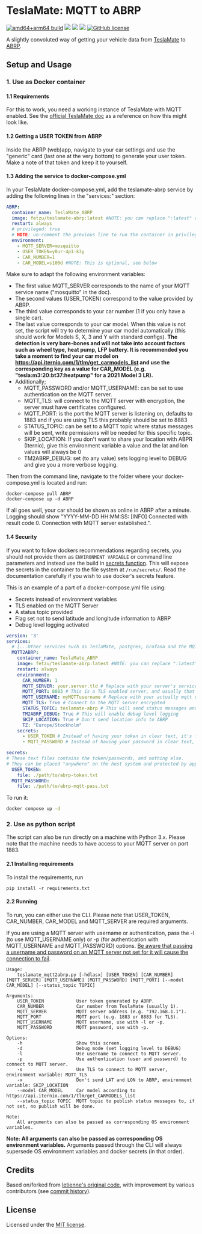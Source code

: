 # TeslaMate: MQTT to ABRP
[![amd64+arm64 build](https://github.com/fetzu/teslamate-abrp/actions/workflows/build.yml/badge.svg)](https://github.com/fetzu/teslamate-abrp/actions/workflows/build.yml)
[![](https://img.shields.io/github/v/release/fetzu/teslamate-abrp)](https://github.com/fetzu/teslamate-abrp/releases/latest)
[![](https://img.shields.io/docker/image-size/fetzu/teslamate-abrp/latest)](https://hub.docker.com/r/fetzu/teslamate-abrp)
[![](https://img.shields.io/docker/pulls/fetzu/teslamate-abrp?color=%23099cec)](https://hub.docker.com/r/fetzu/teslamate-abrp)
[![GitHub license](https://img.shields.io/github/license/fetzu/teslamate-abrp)](https://github.com/fetzu/teslamate-abrp/blob/main/LICENSE)
  
A slightly convoluted way of getting your vehicle data from [TeslaMate](https://github.com/adriankumpf/teslamate) to [ABRP](https://abetterrouteplanner.com/).


## Setup and Usage
### 1. Use as Docker container
#### 1.1 Requirements
For this to work, you need a working instance of TeslaMate with MQTT enabled. See the [official TeslaMate doc](https://docs.teslamate.org/docs/installation/docker) as a reference on how this might look like.

#### 1.2 Getting a USER TOKEN from ABRP
Inside the ABRP (web)app, navigate to your car settings and use the "generic" card (last one at the very bottom) to generate your user token. Make a note of that token and keep it to yourself.

#### 1.3 Adding the service to docker-compose.yml
In your TeslaMate docker-compose.yml, add the teslamate-abrp service by adding the following lines in the "services:" section:
```yaml
ABRP:
  container_name: TeslaMate_ABRP
  image: fetzu/teslamate-abrp:latest #NOTE: you can replace ":latest" with ":beta" to use the bleeding edge version, without any guarantees.
  restart: always
  # privileged: true
  # NOTE: un-comment the previous line to run the container in privilege mode (necessary on RaspberryPi)
  environment:
    - MQTT_SERVER=mosquitto
    - USER_TOKEN=y0ur-4p1-k3y
    - CAR_NUMBER=1
    - CAR_MODEL=s100d #NOTE: This is optional, see below
```
  
Make sure to adapt the following environment variables:

- The first value MQTT_SERVER corresponds to the name of your MQTT service name ("mosquitto" in the doc).  
- The second values (USER_TOKEN) correspond to the value provided by ABRP.
- The third value corresponds to your car number (1 if you only have a single car).
- The last value corresponds to your car model. When this value is not set, the script will try to determine your car model automatically (this should work for Models S, X, 3 and Y with standard configs). __The detection is very bare-bones and will not take into account factors such as wheel type, heat pump, LFP battery. It is recommended you take a moment to find your car model on https://api.iternio.com/1/tlm/get_carmodels_list and use the corresponding key as a value for CAR_MODEL (e.g. "tesla:m3:20:bt37:heatpump" for a 2021 Model 3 LR).__
- Additionally;
  - MQTT_PASSWORD and/or MQTT_USERNAME: can be set to use authentication on the MQTT server.
  - MQTT_TLS: will connect to the MQTT server with encryption, the server must have certificates configured.
  - MQTT_PORT: is the port the MQTT server is listening on, defaults to 1883 and if you are using TLS this probably should be set to 8883
  - STATUS_TOPIC: can be set to a MQTT topic where status messages will be sent, write permissions will be needed for this specific topic.
  - SKIP_LOCATION: If you don't want to share your location with ABPR (Iternio), give this environment variable a value and the lat and lon values will always be 0
  - TM2ABRP_DEBUG: set (to any value) sets logging level to DEBUG and give you a more verbose logging.


Then from the command line, navigate to the folder where your docker-compose.yml is located and run:
```
docker-compose pull ABRP
docker-compose up -d ABRP
```
  
If all goes well, your car should be shown as online in ABRP after a minute. Logging should show "YYYY-MM-DD HH:MM:SS: [INFO] Connected with result code 0. Connection with MQTT server established.".

#### 1.4 Security

If you want to follow dockers recommendations regarding secrets, you should not provide them as `ENVIRONMENT VARIABLE` or command line parameters and instead use the build in [secrets function](https://docs.docker.com/compose/use-secrets/). This will expose the secrets in the container to the file system at `/run/secrets/`. Read the documentation carefully if you wish to use docker's secrets feature.

This is an example of a part of a docker-compose.yml file using:

- Secrets instead of environment variables
- TLS enabled on the MQTT Server
- A status topic provided
- Flag set not to send latitude and longitude information to ABRP
- Debug level logging activated

```yaml
version: '3'
services:
  # [...Other services such as TeslaMate, postgres, Grafana and the MQTT broker go here...]
  MQTT2ABRP:
    container_name: TeslaMate_ABRP
    image: fetzu/teslamate-abrp:latest #NOTE: you can replace ":latest" with ":beta" to use the bleeding edge version, without any guarantees.
    restart: always
    environment:
      CAR_NUMBER: 1
      MQTT_SERVER: your.server.tld # Replace with your server's service name or IP address
      MQTT_PORT: 8883 # This is a TLS enabled server, and usually that is enabled on a different port than the default 1883
      MQTT_USERNAME: myMQTTusername # Replace with your actually mqtt username
      MQTT_TLS: True # Connect to the MQTT server encrypted
      STATUS_TOPIC: teslamate-abrp # This will send status messages and a copy of the ABRP data to the topic "teslamate-abrp/xxx"
      TM2ABRP_DEBUG: True # This will enable debug level logging
      SKIP_LOCATION: True # Don't send location info to ABRP
      TZ: "Europe/Stockholm"
    secrets:
      - USER_TOKEN # Instead of having your token in clear text, it's found in the file below
      - MQTT_PASSWORD # Instead of having your password in clear text, it's found in the file below

secrets:
# These text files contains the token/passwords, and nothing else. 
# They can be placed "anywhere" on the host system and protected by appropriate file permissions.
  USER_TOKEN:
    file: ./path/to/abrp-token.txt 
  MQTT_PASSWORD:
    file: ./path/to/abrp-mqtt-pass.txt
```

To run it:
```bash
docker compose up -d
```

### 2. Use as python script
The script can also be run directly on a machine with Python 3.x. Please note that the machine needs to have access to your MQTT server on port 1883.

#### 2.1 Installing requirements
To install the requirements, run
```
pip install -r requirements.txt
```

#### 2.2 Running

To run, you can either use the CLI. Please note that USER_TOKEN, CAR_NUMBER, CAR_MODEL and MQTT_SERVER are required arguments.  
  
If you are using a MQTT server with username or authentication, pass the -l (to use MQTT_USERNAME only) or -p (for authentication with MQTT_USERNAME and MQTT_PASSWORD) options. [Be aware that passing a username and password on an MQTT server not set for it will cause the connection to fail](https://github.com/fetzu/teslamate-abrp/issues/25).

  
```
Usage: 
    teslamate_mqtt2abrp.py [-hdlasx] [USER_TOKEN] [CAR_NUMBER] [MQTT_SERVER] [MQTT_USERNAME] [MQTT_PASSWORD] [MQTT_PORT] [--model CAR_MODEL] [--status_topic TOPIC]

Arguments:
    USER_TOKEN            User token generated by ABRP.
    CAR_NUMBER            Car number from TeslaMate (usually 1).
    MQTT_SERVER           MQTT server address (e.g. "192.168.1.1").
    MQTT_PORT             MQTT port (e.g. 1883 or 8883 for TLS).
    MQTT_USERNAME         MQTT username, use with -l or -p.
    MQTT_PASSWORD         MQTT password, use with -p.

Options:
    -h                    Show this screen.
    -d                    Debug mode (set logging level to DEBUG)
    -l                    Use username to connect to MQTT server.
    -p                    Use authentication (user and password) to connect to MQTT server.
    -s                    Use TLS to connect to MQTT server, environment variable: MQTT_TLS
    -x                    Don't send LAT and LON to ABRP, environment variable: SKIP_LOCATION
    --model CAR_MODEL     Car model according to https://api.iternio.com/1/tlm/get_CARMODELs_list
    --status_topic TOPIC  MQTT topic to publish status messages to, if not set, no publish will be done.

Note:
    All arguments can also be passed as corresponding OS environment variables.
```
**Note: All arguments can also be passed as corresponding OS environment variables.** Arguments passed through the CLI will always supersede OS environment variables and docker secrets (in that order).


## Credits

Based on/forked from [letienne's original code](https://github.com/letienne/teslamate-abrp), with improvement by various contributors (see [commit history](https://github.com/fetzu/teslamate-abrp/commits/main)).


## License

Licensed under the [MIT license](https://github.com/fetzu/teslamate-abrp/blob/main/LICENSE).

